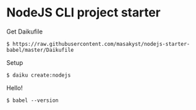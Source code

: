 NodeJS CLI project starter
===========================

Get Daikufile 

    $ https://raw.githubusercontent.com/masakyst/nodejs-starter-babel/master/Daikufile

Setup

    $ daiku create:nodejs

Hello! 

    $ babel --version
    
